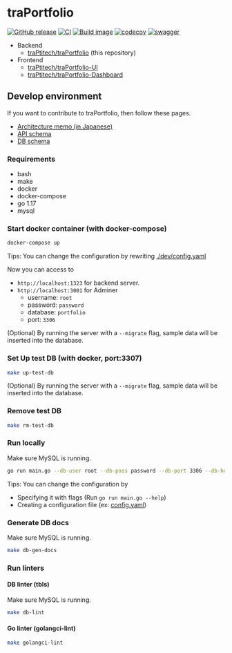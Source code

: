 # traPortfolio

[![GitHub release](https://img.shields.io/github/release/traPtitech/traPortfolio.svg)](https://GitHub.com/traPtitech/traPortfolio/releases/) [![CI](https://github.com/traPtitech/traPortfolio/actions/workflows/main.yaml/badge.svg)](https://github.com/traPtitech/traPortfolio/actions/workflows/main.yaml) [![Build image](https://github.com/traPtitech/traPortfolio/actions/workflows/release.yaml/badge.svg)](https://github.com/traPtitech/traPortfolio/actions/workflows/release.yaml) [![codecov](https://codecov.io/gh/traPtitech/traPortfolio/branch/main/graph/badge.svg?token=2HB6P7RUX8)](https://codecov.io/gh/traPtitech/traPortfolio) [![swagger](https://img.shields.io/badge/swagger-docs-brightgreen)](https://apis.trap.jp/?urls.primaryName=traPortfolio)

- Backend
  - [traPtitech/traPortfolio](https://github.com/traPtitech/traPortfolio) (this repository)
- Frontend
  - [traPtitech/traPortfolio-UI](https://github.com/traPtitech/traPortfolio-UI)
  - [traPtitech/traPortfolio-Dashboard](https://github.com/traPtitech/traPortfolio-Dashboard)

## Develop environment

If you want to contribute to traPortfolio, then follow these pages.

- [Architecture memo (in Japanese)](./docs/architecture.md)
- [API schema](./docs/swagger/traPortfolio.v1.yaml)
- [DB schema](./docs/dbschema)

### Requirements

- bash
- make
- docker
- docker-compose
- go 1.17
- mysql

### Start docker container (with docker-compose)

```bash
docker-compose up
```

Tips: You can change the configuration by rewriting [./dev/config.yaml](./dev/config.yaml)

Now you can access to

- `http://localhost:1323` for backend server.
- `http://localhost:3001` for Adminer
  - username: `root`
  - password: `password`
  - database: `portfolio`
  - port: `3306`

(Optional) By running the server with a `--migrate` flag, sample data will be inserted into the database.

### Set Up test DB (with docker, port:3307)

```bash
make up-test-db
```

(Optional) By running the server with a `--migrate` flag, sample data will be inserted into the database.

### Remove test DB

```bash
make rm-test-db
```

### Run locally

Make sure MySQL is running.

```bash
go run main.go --db-user root --db-pass password --db-port 3306 --db-host localhost --db-name portfolio
```

Tips: You can change the configuration by

- Specifying it with flags (Run `go run main.go --help`)
- Creating a configuration file (ex: [config.yaml](./util/config/testdata/config.yaml))

### Generate DB docs

Make sure MySQL is running.

```bash
make db-gen-docs
```

### Run linters

#### DB linter (tbls)

Make sure MySQL is running.

```bash
make db-lint
```

#### Go linter (golangci-lint)

```bash
make golangci-lint
```

